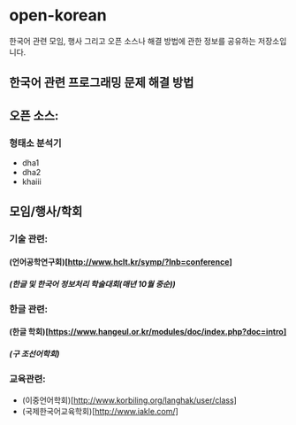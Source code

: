 # open-korean
한국어 관련 모임, 행사 그리고 오픈 소스나 해결 방법에 관한 정보를 공유하는 저장소입니다.

## 한국어 관련 프로그래밍 문제 해결 방법 ##

## 오픈 소스: ##

### 형태소 분석기 ###

- dha1
- dha2
- khaiii

## 모임/행사/학회 ##

### 기술 관련: ###

#### (언어공학연구회)[http://www.hclt.kr/symp/?lnb=conference] ####
##### (한글 및 한국어 정보처리 학술대회(매년 10월 중순)) #####

### 한글 관련: ###

#### (한글 학회)[https://www.hangeul.or.kr/modules/doc/index.php?doc=intro] ####

##### (구 조선어학회) #####

### 교육관련: ###

- (이중언어학회)[http://www.korbiling.org/langhak/user/class]
- (국제한국어교육학회)[http://www.iakle.com/]
